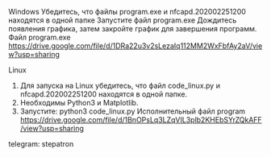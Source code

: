 Windows
Убедитесь, что файлы program.exe и nfcapd.202002251200 находятся в одной папке
Запустите файл program.exe
Дождитесь появления графика, затем закройте график для завершения программ.
Файл program.exe https://drive.google.com/file/d/1DRa22u3v2sLezaIq112MM2WxFbfAy2aV/view?usp=sharing

Linux
1. Для запуска на Linux убедитесь, что файл code_linux.py и nfcapd.202002251200 находятся в одной папке.
2. Необходимы Python3 и Matplotlib.
3. Запустите: python3 code_linux.py
Исполнительный файл program https://drive.google.com/file/d/1BnOPsLq3LZqVIL3plb2KHEbSYrZQkAFF/view?usp=sharing

telegram: stepatron
